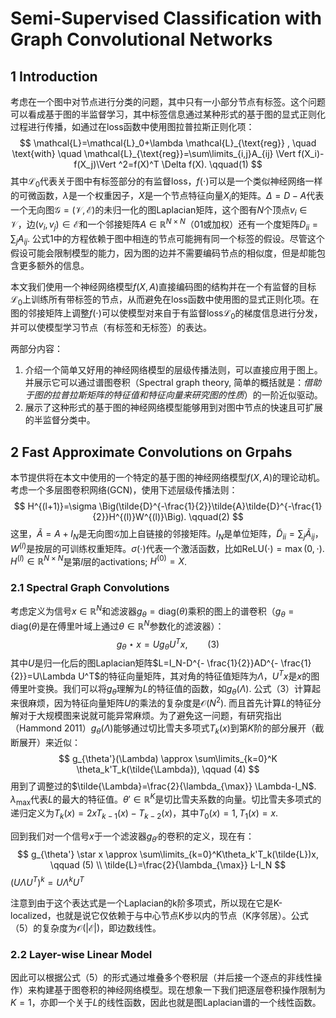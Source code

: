 # Semi-Supervised Classification with Graph Convolutional Networks

## 1 Introduction

考虑在一个图中对节点进行分类的问题，其中只有一小部分节点有标签。这个问题可以看成基于图的半监督学习，其中标签信息通过某种形式的基于图的显式正则化过程进行传播，如通过在loss函数中使用图拉普拉斯正则化项：
$$
\mathcal{L}=\mathcal{L}_0+\lambda \mathcal{L}_{\text{reg}} , \quad \text{with} \quad \mathcal{L}_{\text{reg}}=\sum\limits_{i,j}A_{ij} \Vert f(X_i)-f(X_j)\Vert ^2=f(X)^T \Delta f(X). \qquad(1)
$$
其中$\mathcal{L}_0$代表关于图中有标签部分的有监督loss，$f(\cdot)$可以是一个类似神经网络一样的可微函数，$\lambda$是一个权重因子，$X$是一个节点特征向量$X_i$的矩阵。$\Delta=D-A$代表一个无向图$\mathcal{G=(V,E)}$的未归一化的图Laplacian矩阵，这个图有$N$个顶点$v_i \in \mathcal{V}$，边$(v_i,v_j)\in \mathcal{E}$和一个邻接矩阵$A\in \mathbb{R}^{N\times N}$（01或加权）还有一个度矩阵$D_{ii}=\sum_jA_{ij}$. 公式1中的方程依赖于图中相连的节点可能拥有同一个标签的假设。尽管这个假设可能会限制模型的能力，因为图的边并不需要编码节点的相似度，但是却能包含更多额外的信息。

本文我们使用一个神经网络模型$f(X,A)$直接编码图的结构并在一个有监督的目标$\mathcal{L}_0$上训练所有带标签的节点，从而避免在loss函数中使用图的显式正则化项。在图的邻接矩阵上调整$f(\cdot)$可以使模型对来自于有监督loss$\mathcal{L}_0$的梯度信息进行分发，并可以使模型学习节点（有标签和无标签）的表达。

两部分内容：

1. 介绍一个简单又好用的神经网络模型的层级传播法则，可以直接应用于图上。并展示它可以通过谱图卷积（Spectral graph theory, 简单的概括就是：*借助于图的拉普拉斯矩阵的特征值和特征向量来研究图的性质*）的一阶近似驱动。
2. 展示了这种形式的基于图的神经网络模型能够用到对图中节点的快速且可扩展的半监督分类中。



## 2 Fast Approximate Convolutions on Grpahs

本节提供将在本文中使用的一个特定的基于图的神经网络模型$f(X,A)$的理论动机。考虑一个多层图卷积网络(GCN)，使用下述层级传播法则：
$$
H^{(l+1)}=\sigma \Big(\tilde{D}^{-\frac{1}{2}}\tilde{A}\tilde{D}^{-\frac{1}{2}}H^{(l)}W^{(l)}\Big). \qquad(2)
$$
这里，$\tilde{A}=A+I_N$是无向图$\mathcal{G}$加上自链接的邻接矩阵。$I_N$是单位矩阵，$\tilde{D}_{ii}=\sum_j\tilde{A}_{ij}$，$W^{(l)}$是按层的可训练权重矩阵。$\sigma(\cdot)$代表一个激活函数，比如$\text{ReLU}(\cdot)=\max{(0, \cdot)}$. $H^{(l)}\in \mathbb{R}^{N\times N}$是第$l$层的activations; $H^{(0)}=X$. 

### 2.1 Spectral Graph Convolutions

考虑定义为信号$x\in\mathbb{R}^{N}$和滤波器$g_{\theta}=\text{diag}(\theta)$乘积的图上的谱卷积（$g_{\theta}=\text{diag}(\theta)$是在傅里叶域上通过$\theta \in \mathbb{R}^N$参数化的滤波器）：
$$
g_{\theta}\star x=Ug_{\theta}U^Tx, \qquad(3)
$$
其中$U$是归一化后的图Laplacian矩阵$L=I_N-D^{- \frac{1}{2}}AD^{- \frac{1}{2}}=U\Lambda U^T$的特征向量矩阵，其对角的特征值矩阵为$\Lambda$，$U^Tx$是$x$的图傅里叶变换。我们可以将$g_{\theta}$理解为$L$的特征值的函数，如$g_{\theta}(\Lambda)$. 公式（3）计算起来很麻烦，因为特征向量矩阵$U$的乘法的复杂度是$\mathcal{O}(N^2)$. 而且首先计算$L$的特征分解对于大规模图来说就可能异常麻烦。为了避免这一问题，有研究指出（Hammond 2011）$g_{\theta}(\Lambda)$能够通过切比雪夫多项式$T_k(x)$到第$K$阶的部分展开（截断展开）来近似：
$$
g_{\theta'}(\Lambda) \approx \sum\limits_{k=0}^K \theta_k'T_k(\tilde{\Lambda}), \qquad (4)
$$
用到了调整过的$\tilde{\Lambda}=\frac{2}{\lambda_{\max}} \Lambda-I_N$. $\lambda_{\max}$代表$L$的最大的特征值。$\theta'\in \mathbb{R}^K$是切比雪夫系数的向量。切比雪夫多项式的递归定义为$T_k(x)=2xT_{k-1}(x)-T_{k-2}(x)$，其中$T_0(x)=1, T_1(x)=x$. 

回到我们对一个信号$x$于一个滤波器$g_{\theta'}$的卷积的定义，现在有：
$$
g_{\theta'} \star x \approx \sum\limits_{k=0}^K\theta_k'T_k(\tilde{L})x, \qquad (5) \\
\tilde{L}=\frac{2}{\lambda_{\max}} L-I_N
$$
$(U\Lambda U^T)^k=U\Lambda^k U^T$

注意到由于这个表达式是一个Laplacian的k阶多项式，所以现在它是K-localized，也就是说它仅依赖于与中心节点K步以内的节点（K序邻居）。公式（5）的复杂度为$\mathcal{O(|E|)}$，即边数线性。

### 2.2 Layer-wise Linear Model

因此可以根据公式（5）的形式通过堆叠多个卷积层（并后接一个逐点的非线性操作）来构建基于图卷积的神经网络模型。现在想象一下我们把逐层卷积操作限制为$K=1$，亦即一个关于$L$的线性函数，因此也就是图Laplacian谱的一个线性函数。

